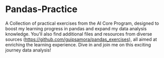 # Pandas-Practice
A Collection of practical exercises from the AI Core Program, designed to boost my learning progress in pandas and expand my data analysis knowledge. You'll also find additional files and resources from diverse sources (https://github.com/guipsamora/pandas_exercises), all aimed at enriching the learning experience. Dive in and join me on this exciting journey data analysis!
